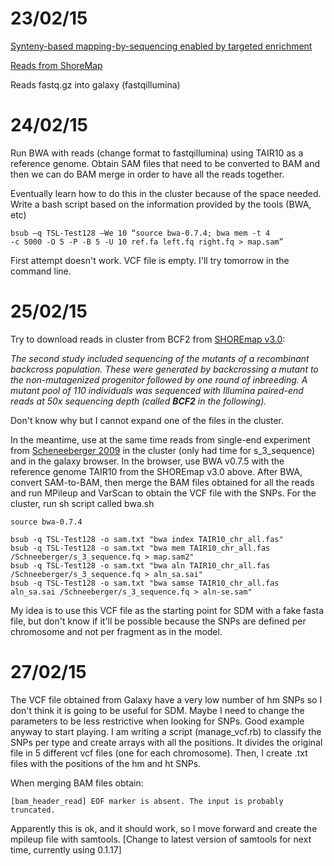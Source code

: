 23/02/15
===

[Synteny-based mapping-by-sequencing enabled by targeted enrichment](http://onlinelibrary.wiley.com/doi/10.1111/j.1365-313X.2012.04993.x/full)

[Reads from ShoreMap](http://1001genomes.org/software/shoremap.html)

Reads fastq.gz into galaxy (fastqillumina)


24/02/15
===

Run BWA with reads (change format to fastqillumina) using TAIR10 as a reference genome. Obtain SAM files that need to be converted to BAM and then we can do BAM merge in order to have all the reads together. 

Eventually learn how to do this in the cluster because of the space needed. Write a bash script based on the information provided by the tools (BWA, etc)

```
bsub –q TSL-Test128 –We 10 “source bwa-0.7.4; bwa mem -t 4
-c 5000 -O 5 -P -B 5 -U 10 ref.fa left.fq right.fq > map.sam”
```

First attempt doesn't work. VCF file is empty. I'll try tomorrow in the command line.

25/02/15
===
Try to download reads in cluster from BCF2 from [SHOREmap v3.0](http://bioinfo.mpipz.mpg.de/shoremap/SHOREmap_v3.0.html):

_The second study included sequencing of the mutants of a recombinant backcross population. These were generated by backcrossing a mutant to the non-mutagenized progenitor followed by one round of inbreeding. A mutant pool of 110 individuals was sequenced with Illumina paired-end reads at 50x sequencing depth (called **BCF2** in the following)._

Don't know why but I cannot expand one of the files in the cluster.

In the meantime, use at the same time reads from single-end experiment from [Scheneeberger 2009](http://1001genomes.org/software/shoremap.html) in the cluster (only had time for s_3_sequence) and in the galaxy browser. In the browser, use BWA v0.7.5 with the reference genome TAIR10 from the SHOREmap v3.0 above. After BWA, convert SAM-to-BAM, then merge the BAM files obtained for all the reads and run MPileup and VarScan to obtain the VCF file with the SNPs. For the cluster, run sh script called bwa.sh

```
source bwa-0.7.4

bsub -q TSL-Test128 -o sam.txt "bwa index TAIR10_chr_all.fas"
bsub -q TSL-Test128 -o sam.txt "bwa mem TAIR10_chr_all.fas /Schneeberger/s_3_sequence.fq > map.sam2"
bsub -q TSL-Test128 -o sam.txt "bwa aln TAIR10_chr_all.fas /Schneeberger/s_3_sequence.fq > aln_sa.sai"
bsub -q TSL-Test128 -o sam.txt "bwa samse TAIR10_chr_all.fas aln_sa.sai /Schneeberger/s_3_sequence.fq > aln-se.sam"

```

My idea is to use this VCF file as the starting point for SDM with a fake fasta file, but don't know if it'll be possible because the SNPs are defined per chromosome and not per fragment as in the model.

27/02/15
===

The VCF file obtained from Galaxy have a very low number of hm SNPs so I don't think it is going to be useful for SDM. Maybe I need to change the parameters to be less restrictive when looking for SNPs. Good example anyway to start playing. I am writing a script (manage_vcf.rb) to classify the SNPs per type and create arrays with all the positions. It divides the original file in 5 different vcf files (one for each chromosome). Then, I create .txt files with the positions of the hm and ht SNPs. 

When merging BAM files obtain: 

```
[bam_header_read] EOF marker is absent. The input is probably truncated.
```

Apparently this is ok, and it should work, so I move forward and create the mpileup file with samtools. [Change to latest version of samtools for next time, currently using 0.1.17]